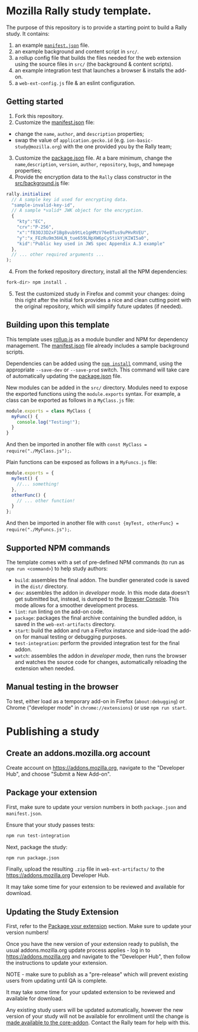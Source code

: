 # Mozilla Rally study template.
The purpose of this repository is to provide a starting point to build a Rally study. It contains:

1. an example [`manifest.json`](https://developer.mozilla.org/en-US/docs/Mozilla/Add-ons/WebExtensions/manifest.json) file.
2. an example background and content script in `src/`.
3. a rollup config file that builds the files needed for the web extension using the source files in `src/` (the background & content scripts).
4. an example integration test that launches a browser & installs the add-on.
5. a `web-ext-config.js` file & an eslint configuration.

## Getting started

1. Fork this repository.
2. Customize the [manifest.json](./manifest.json) file:
  * change the `name`, `author`, and `description` properties;
  * swap the value of `application.gecko.id` (e.g. `ion-basic-study@mozilla.org`) with the one provided you by the Rally team;
3. Customize the [package.json](./package.json) file. At a bare minimum, change the `name`,`description`, `version`, `author`, `repository`, `bugs`, and `homepage` properties;
4. Provide the encryption data to the `Rally` class constructor in the [src/background.js](./src/background.js) file:

```js
rally.initialize(
  // A sample key id used for encrypting data.
  "sample-invalid-key-id",
  // A sample *valid* JWK object for the encryption.
  {
    "kty":"EC",
    "crv":"P-256",
    "x":"f83OJ3D2xF1Bg8vub9tLe1gHMzV76e8Tus9uPHvRVEU",
    "y":"x_FEzRu9m36HLN_tue659LNpXW6pCyStikYjKIWI5a0",
    "kid":"Public key used in JWS spec Appendix A.3 example"
  },
  // ... other required arguments ...
);
```

4. From the forked repository directory, install all the NPM dependencies:

```bash
fork-dir> npm install .
```

5. Test the customized study in Firefox and commit your changes: doing this right after the initial fork provides a nice and clean cutting point with the original repository, which will simplify future updates (if needed).

## Building upon this template
This template uses [rollup.js](https://rollupjs.org/) as a module bundler and NPM for dependency management. The [manifest.json](./manifest.json) file already includes a sample background scripts.

Dependencies can be added using the [`npm install`](https://docs.npmjs.com/cli/v6/commands/npm-install) command, using the appropriate `--save-dev` or `--save-prod` switch. This command will take care of automatically updating the [package.json](./package.json) file.

New modules can be added in the `src/` directory. Modules need to expose the exported functions using the `module.exports` syntax. For example, a class can be exported as follows in a `MyClass.js` file:

```js
module.exports = class MyClass {
  myFunc() {
    console.log("Testing!");
  }
}
```

And then be imported in another file with `const MyClass = require("./MyClass.js");`.

Plain functions can be exposed as follows in a `MyFuncs.js` file:

```js
module.exports = {
  myTest() {
    //... something!
  },
  otherFunc() {
    // ... other function!
  }
};
```

And then be imported in another file with `const {myTest, otherFunc} = require("./MyFuncs.js");`.

## Supported NPM commands
The template comes with a set of pre-defined NPM commands (to run as `npm run <command>`) to help study authors:

* `build`: assembles the final addon. The bundler generated code is saved in the `dist/` directory.
* `dev`: assembles the addon in _developer mode_. In this mode data doesn't get submitted but, instead, is dumped to the [Browser Console](https://developer.mozilla.org/en-US/docs/Tools/Browser_Console). This mode allows for a smoother development process.
* `lint`: run linting on the add-on code.
* `package`: packages the final archive containing the bundled addon, is saved in the `web-ext-artifacts` directory.
* `start`: build the addon and run a Firefox instance and side-load the add-on for manual testing or debugging purposes.
* `test-integration`: perform the provided integration test for the final addon.
* `watch`: assembles the addon in _developer mode_, then runs the browser and watches the source code for changes, automatically reloading the extension when needed.

## Manual testing in the browser
To test, either load as a temporary add-on in Firefox (`about:debugging`) or Chrome ("developer mode" in `chrome://extensions`) or use `npm run start`.

# Publishing a study
## Create an addons.mozilla.org account

Create account on https://addons.mozilla.org, navigate to the "Developer Hub", and choose "Submit a New Add-on".

## Package your extension

First, make sure to update your version numbers in both `package.json` and `manifest.json`.

Ensure that your study passes tests:
```bash
npm run test-integration
```

Next, package the study:
```bash
npm run package.json
```

Finally, upload the resulting `.zip` file in `web-ext-artifacts/` to the https://addons.mozilla.org Developer Hub.

It may take some time for your extension to be reviewed and available for download.

## Updating the Study Extension

First, refer to the [Package your extension](#package-your-extension) section. Make sure to update your version numbers!

Once you have the new version of your extension ready to publish, the usual addons.mozilla.org update process applies - log in to https://addons.mozilla.org and navigate to the "Developer Hub", then follow the instructions to update your extension.

NOTE - make sure to publish as a "pre-release" which will prevent existing users from updating until QA is complete.

It may take some time for your updated extension to be reviewed and available for download.

Any existing study users will be updated automatically, however the new version of your study will not be available for enrollment until the change is [made available to the core-addon](https://github.com/mozilla-rally/rally-core-addon/blob/master/docs/STUDY_PUBLISHING.md). Contact the Rally team for help with this.
